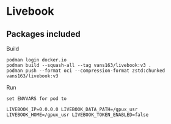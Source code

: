 # Livebook

## Packages included

Build
```
podman login docker.io
podman build --squash-all --tag vans163/livebook:v3 .
podman push --format oci --compression-format zstd:chunked vans163/livebook:v3
```

Run
```
set ENVVARS for pod to 

LIVEBOOK_IP=0.0.0.0 LIVEBOOK_DATA_PATH=/gpux_usr LIVEBOOK_HOME=/gpux_usr LIVEBOOK_TOKEN_ENABLED=false
```
